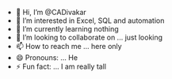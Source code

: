 - 👋 Hi, I’m @CADivakar
- 👀 I’m interested in Excel, SQL and automation
- 🌱 I’m currently learning nothing
- 💞️ I’m looking to collaborate on ... just looking
- 📫 How to reach me ... here only
- 😄 Pronouns: ... He
- ⚡ Fun fact: ... I am really tall

<!---
CADivakar/CADivakar is a ✨ special ✨ repository because its `README.md` (this file) appears on your GitHub profile.
You can click the Preview link to take a look at your changes.
--->

